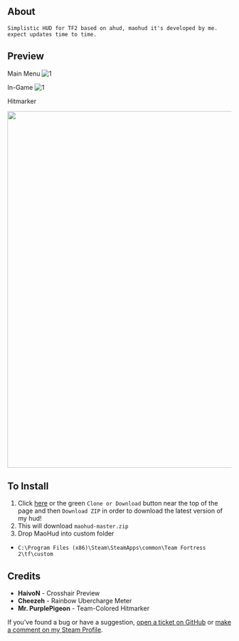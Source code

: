 ## About
```
Simplistic HUD for TF2 based on ahud, maohud it's developed by me. expect updates time to time.
```
## Preview

Main Menu
![1](https://files.catbox.moe/kc6iok.jpg)

In-Game
![1](https://files.catbox.moe/hgb60v.png)

Hitmarker
<p align="center"><img src="https://files.catbox.moe/798x6i.gif" width="800"></p>

## To Install

1. Click [here](https://github.com/darienchiba/maohud/archive/master.zip) or the green `Clone or Download` button near the top of the page and then `Download ZIP` in order to download the latest version of my hud!
2. This will download `maohud-master.zip`
3. Drop MaoHud into custom folder
+ `C:\Program Files (x86)\Steam\SteamApps\common\Team Fortress 2\tf\custom`

## Credits

* **HaivoN** - Crosshair Preview
* **Cheezeh** - Rainbow Ubercharge Meter
* **Mr. PurplePigeon** - Team-Colored Hitmarker
 
 
  
If you've found a bug or have a suggestion, [open a ticket on GitHub](https://github.com/darienchiba/maohud/issues/new) or [make a comment on my Steam Profile](https://steamcommunity.com/id/gusdapperton/).
